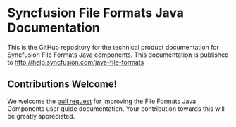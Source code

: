 # Syncfusion File Formats Java Documentation

This is the GitHub repository for the technical product documentation for Syncfusion File Formats Java components. This documentation is published to http://help.syncfusion.com/java-file-formats

## Contributions Welcome!

We welcome the [pull request](https://docs.github.com/en/github/managing-files-in-a-repository/editing-files-in-another-users-repository) for improving the File Formats Java Components user guide documentation. Your contribution towards this will be greatly appreciated.

